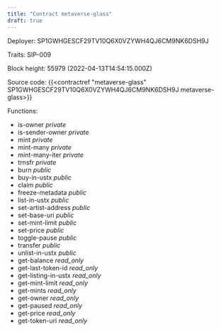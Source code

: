 ```yaml
---
title: "Contract metaverse-glass"
draft: true
---
```

Deployer: SP1GWHGESCF29TV10Q6X0VZYWH4QJ6CM9NK6DSH9J

Traits:
SIP-009 



Block height: 55979 (2022-04-13T14:54:15.000Z)

Source code: {{<contractref "metaverse-glass" SP1GWHGESCF29TV10Q6X0VZYWH4QJ6CM9NK6DSH9J metaverse-glass>}}

Functions:

* is-owner _private_
* is-sender-owner _private_
* mint _private_
* mint-many _private_
* mint-many-iter _private_
* trnsfr _private_
* burn _public_
* buy-in-ustx _public_
* claim _public_
* freeze-metadata _public_
* list-in-ustx _public_
* set-artist-address _public_
* set-base-uri _public_
* set-mint-limit _public_
* set-price _public_
* toggle-pause _public_
* transfer _public_
* unlist-in-ustx _public_
* get-balance _read_only_
* get-last-token-id _read_only_
* get-listing-in-ustx _read_only_
* get-mint-limit _read_only_
* get-mints _read_only_
* get-owner _read_only_
* get-paused _read_only_
* get-price _read_only_
* get-token-uri _read_only_
